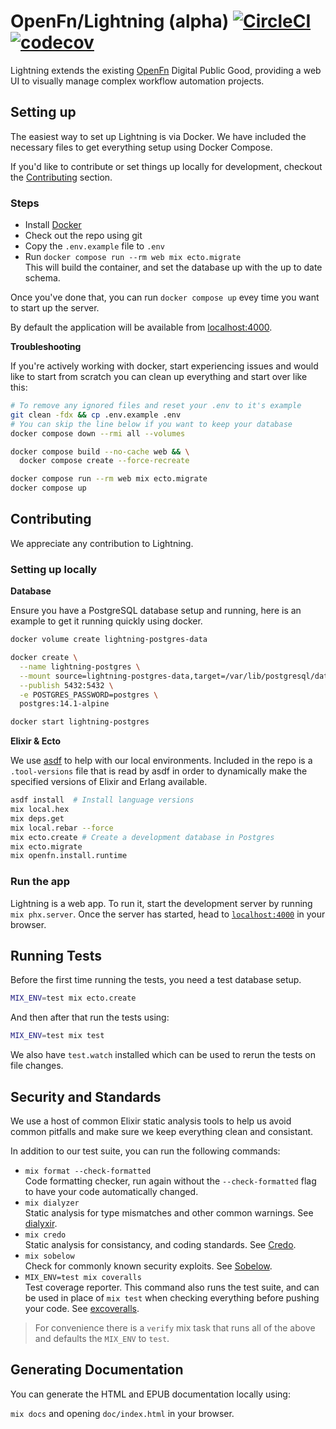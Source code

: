 # OpenFn/Lightning (alpha) [![CircleCI](https://circleci.com/gh/OpenFn/Lightning/tree/main.svg?style=svg&circle-token=085c00fd6662e9a36012810fb7cf1f09f3604bc6)](https://circleci.com/gh/OpenFn/Lightning/tree/main) [![codecov](https://codecov.io/gh/OpenFn/Lightning/branch/main/graph/badge.svg?token=FfDMxdGL3a)](https://codecov.io/gh/OpenFn/Lightning)

Lightning extends the existing [OpenFn](https://www.openfn.org) Digital Public
Good, providing a web UI to visually manage complex workflow automation
projects.

## Setting up

The easiest way to set up Lightning is via Docker. We have included the
necessary files to get everything setup using Docker Compose.

If you'd like to contribute or set things up locally for development, checkout the [Contributing](#contributing) section.

### Steps

- Install [Docker](https://docs.docker.com/engine/install/)
- Check out the repo using git
- Copy the `.env.example` file to `.env`
- Run `docker compose run --rm web mix ecto.migrate`  
  This will build the container, and set the database up with the up to date schema.

Once you've done that, you can run `docker compose up` evey time you want to
start up the server.

By default the application will be available from [localhost:4000](http://localhost:4000/).

**Troubleshooting**

If you're actively working with docker, start experiencing issues and would like
to start from scratch you can clean up everything and start over like this:

```sh
# To remove any ignored files and reset your .env to it's example
git clean -fdx && cp .env.example .env
# You can skip the line below if you want to keep your database
docker compose down --rmi all --volumes

docker compose build --no-cache web && \
  docker compose create --force-recreate

docker compose run --rm web mix ecto.migrate
docker compose up
```

## Contributing

We appreciate any contribution to Lightning.

### Setting up locally

**Database**

Ensure you have a PostgreSQL database setup and running, here is an example
to get it running quickly using docker.

```sh
docker volume create lightning-postgres-data

docker create \
  --name lightning-postgres \
  --mount source=lightning-postgres-data,target=/var/lib/postgresql/data \
  --publish 5432:5432 \
  -e POSTGRES_PASSWORD=postgres \
  postgres:14.1-alpine

docker start lightning-postgres
```

**Elixir & Ecto**

We use [asdf](https://github.com/asdf-vm/asdf) to help with our local environments.
Included in the repo is a `.tool-versions` file that is read by asdf in order
to dynamically make the specified versions of Elixir and Erlang available.

```sh
asdf install  # Install language versions
mix local.hex
mix deps.get
mix local.rebar --force
mix ecto.create # Create a development database in Postgres
mix ecto.migrate
mix openfn.install.runtime
```

### Run the app

Lightning is a web app. To run it, start the development server by running `mix phx.server`.
Once the server has started, head to [`localhost:4000`](http://localhost:4000) in your browser.

## Running Tests

Before the first time running the tests, you need a test database setup.

```sh
MIX_ENV=test mix ecto.create
```

And then after that run the tests using:

```sh
MIX_ENV=test mix test
```

We also have `test.watch` installed which can be used to rerun the tests on file changes.

## Security and Standards

We use a host of common Elixir static analysis tools to help us avoid common
pitfalls and make sure we keep everything clean and consistant.

In addition to our test suite, you can run the following commands:

- `mix format --check-formatted`  
  Code formatting checker, run again without the `--check-formatted` flag to
  have your code automatically changed.
- `mix dialyzer`  
  Static analysis for type mismatches and other common warnings.
  See [dialyxir](https://github.com/jeremyjh/dialyxir).
- `mix credo`  
  Static analysis for consistancy, and coding standards.
  See [Credo](https://github.com/rrrene/credo).
- `mix sobelow`  
  Check for commonly known security exploits. See [Sobelow](https://sobelow.io/).
- `MIX_ENV=test mix coveralls`  
  Test coverage reporter. This command also runs the test suite, and can be
  used in place of `mix test` when checking everything before pushing your code.
  See [excoveralls](https://github.com/parroty/excoveralls).

> For convenience there is a `verify` mix task that runs all of the above and
> defaults the `MIX_ENV` to `test`.

## Generating Documentation

You can generate the HTML and EPUB documentation locally using:

`mix docs` and opening `doc/index.html` in your browser.
